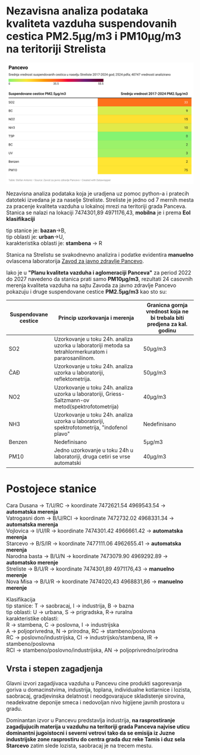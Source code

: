 # Nezavisna analiza podataka kvaliteta vazduha suspendovanih cestica PM2.5µg/m3 i PM10µg/m3 na teritoriji Strelista

<p align="center">
  <img src="https://github.com/6c756e6172/zjzpa-analiza/blob/main/median.png?raw=true" />
</p>

Nezavisna analiza podataka koja je uradjena uz pomoc python-a i pratecih datoteki izvedana je za naselje Streliste. Streliste je jedno od 7 mernih mesta za pracenje kvaliteta vazduha u lokalnoj mrezi na teritoriji grada Panceva. Stanica se nalazi na lokaciji 7474301,89 4971176,43, **mobilna** je  i prema **Eol klasifikaciji** 

tip stanice je: **bazan**->B,<br> 
tip oblasti je: **urban**->U,<br>
karakteristika oblasti je: **stambena** -> R<br> 

Stanica na Strelistu se svakodnevno analizira i podatke evidentira **manuelno** ovlascena laboratorija [Zavod za javno zdravlje Pancevo](https://www.zjzpa.org.rs/vazduh/).<br>

Iako je u **"Planu kvaliteta vazduha i aglomeraciji  Panceva"** za period 2022 do 2027 navedeno da stanica prati samo **PM10µg/m3**, rezultati 24  casovnih merenja kvaliteta vazduha na sajtu Zavoda za javno zdravlje Pancevo pokazuju i druge suspendovane cestice **PM2.5µg/m3** kao sto su:<br>

|Suspendovane cestice | Princip uzorkovanja i merenja | Granicna gornja vrednost koja ne bi trebala biti predjena za kal. godinu           
|----------------|----------------|----------------| 
|SO2                |Uzorkovanje u toku 24h. analiza uzorka u laboratoriji metoda sa tetrahlormerkuratom i pararosanilinom. | 50µg/m3
ČAĐ				|	Uzorkovanje u toku 24h. analiza uzorka u laboratoriji, reflektometrija.| 50µg/m3
NO2				| Uzorkovanje u toku 24h. analiza uzorka u laboratoriji, Griess-Saltzmann-ov metod(spektrofotometrija)| 40µg/m3
NH3				| Uzorkovanje u toku 24h. analiza uzorka u laboratoriji, spektrofotometrija, "indofenol plavo"| Nedefinisano
Benzen			| Nedefinisano | 5µg/m3
PM10          | Jedno uzorkovanje u toku 24h u laboratoriji, druga cetiri se vrse automatski| 40µg/m3

# Postojece stanice

Cara Dusana -> T/U/RC -> koordinate 7472621.54 4969543.54 -> **automatska merenja**<br>
Vatrogasni dom -> B/U/RCI -> koordinate 7472732.02 4968331.34 -> **automatska merenja**<br>
Vojlovica -> I/U/IR ->  koordinate 7474301.42 4966661.42 -> **automatska merenja**<br>
Starcevo -> B/S/IR -> koordinate 7477111.06 4962655.41 -> **automatska merenja**<br>
Narodna basta -> B/U/N -> koordinate 7473079.90 4969292.89 -> **automatsko merenje**<br>
Streliste -> B/U/R -> koordinate 7474301,89 4971176,43 -> **manuelno merenje**<br>
Nova Misa -> B/U/R -> koordinate 7474020,43 4968831,86 -> **manuelno merenje**<br>

Klasifikacija<br> 
tip stanice: T -> saobracaj, I -> industrija, B -> bazna<br>
tip oblasti: U -> urbana, S -> prigradska, R-> ruralna<br>
karakteristike oblasti: <br>
R -> stambena, C -> poslovna, I -> industrijska<br>
A -> poljoprivredna, N -> prirodna, RC -> stambeno/poslovna<br>
RC -> poslovno/industrijska, CI -> industrijsko/stambena, IR -> stambeno/poslovna<br>
RCI -> stambeno/poslovno/industrijska, AN -> poljoprivredno/prirodna<br>

## Vrsta i stepen zagadjenja

Glavni izvori zagadjivaca vazduha u Pancevu cine produkti sagorevanja goriva u domacinstvima, industrija, toplana, individualne kotlarnice i lozista, saobracaj, gradjevinska delatnost i neodgovarajuce skladistenje sirovina, neadekvatne deponije smeca i nedovoljan nivo higijene javnih prostora u gradu.<br>

Dominantan izvor u Pancevu predstavlja industrija, **na rasprostiranje zagadjujucih materija u vazduhu na teritoriji grada Panceva najvise uticu dominantni jugoistocni i severni vetrovi tako da se emisija iz Juzne industrijske zone rasprostiru do centra grada duz reke Tamis i duz sela Starcevo** zatim slede lozista, saobracaj je na trecem mestu.<br>
